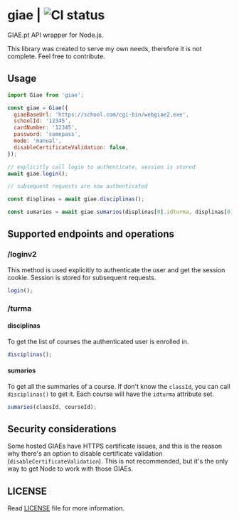 # giae | ![CI status](https://github.com/rogeriopvl/giae/actions/workflows/test.yml/badge.svg?branch=main)

GIAE.pt API wrapper for Node.js.

This library was created to serve my own needs, therefore it is not complete. Feel free to contribute.

## Usage

```js
import Giae from 'giae';

const giae = Giae({
  giaeBaseUrl: 'https://school.com/cgi-bin/webgiae2.exe',
  schoolId: '12345',
  cardNumber: '12345',
  password: 'somepass',
  mode: 'manual',
  disableCertificateValidation: false,
});

// explicitly call login to authenticate, session is stored
await giae.login();

// subsequent requests are now authenticated

const displinas = await giae.disciplinas();

const sumarios = await giae.sumarios(displinas[0].idturma, displinas[0].id);
```

## Supported endpoints and operations

### /loginv2

This method is used explicitly to authenticate the user and get the session cookie. Session is stored for subsequent requests.

```js
login();
```

### /turma

#### disciplinas

To get the list of courses the authenticated user is enrolled in.

```js
disciplinas();
```

#### sumarios

To get all the summaries of a course. If don't know the `classId`, you can call `disciplinas()` to get it. Each course will have the `idturma` attribute set.

```js
sumarios(classId, courseId);
```

## Security considerations

Some hosted GIAEs have HTTPS certificate issues, and this is the reason why there's an option to disable certificate validation (`disableCertificateValidation`). This is not recommended, but it's the only way to get Node to work with those GIAEs.

## LICENSE

Read [LICENSE](LICENSE) file for more information.

